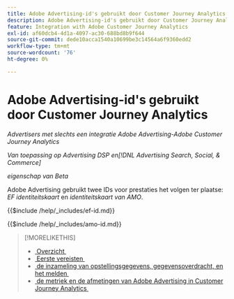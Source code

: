 ```yaml
---
title: Adobe Advertising-id's gebruikt door Customer Journey Analytics
description: Adobe Advertising-id's gebruikt door Customer Journey Analytics
feature: Integration with Adobe Customer Journey Analytics
exl-id: af60dcb4-4d1a-4097-ac30-688bd8b9f644
source-git-commit: dede10acca1540a10699be3c14564a6f9360edd2
workflow-type: tm+mt
source-wordcount: '76'
ht-degree: 0%

---
```


# Adobe Advertising-id&#39;s gebruikt door Customer Journey Analytics

*Advertisers met slechts een integratie Adobe Advertising-Adobe Customer Journey Analytics*

*Van toepassing op Advertising DSP en[!DNL Advertising Search, Social, & Commerce]*

*eigenschap van Beta*

Adobe Advertising gebruikt twee IDs voor prestaties het volgen ter plaatse: *EF identiteitskaart* en *identiteitskaart van AMO*.

<!-- Rewrite for CJA:

When an ad impression occurs, Adobe Advertising creates the AMO ID and EF ID values and stores them. For click-through traffic, these IDs are included in the landing page URL using the `ef_id` and `s_kwcid` (for the AMO ID) query string parameters.

Adobe Advertising distinguishes between a click-through or view-through entry to the website using the following criteria:

* A view-through entry is captured when a user visits the site after viewing an ad but not clicking it. [!DNL Analytics] or Web SDK records a view-through if two conditions are met:

    * The visitor has no click-throughs for a [!DNL DSP] or [!DNL Search, Social, & Commerce] ad during the [click lookback window](/help/integrations/analytics/prerequisites.md#lookback-a4adc).

    * The visitor has seen at least one [!DNL DSP] ad during the [impression lookback window](/help/integrations/analytics/prerequisites.md#lookback-a4adc). The last impression is passed as the view-through.

* A click-through entry is captured when a site visitor clicks an ad before entering the site. [!DNL Analytics] or Web SDK captures a click-through when either of the following conditions occurs:

    * The URL includes an EF ID and AMO ID as added to the landing page URL by Adobe Advertising.

    * The URL contains no tracking codes, but the Adobe Advertising JavaScript code detects a click within the last two minutes.

![Adobe Advertising view-based [!DNL Analytics] integration](/help/integrations/assets/a4adc-view-through-process.png)

*Figure 1: Adobe Advertising view-based [!DNL Analytics] integration*

![Adobe Advertising click URL-based [!DNL Analytics] integration](/help/integrations/assets/a4adc-click-through-process.png)

*Figure 2: Adobe Advertising click URL-based [!DNL Analytics] integration*

-->

<!-- ## Adobe Advertising EF IDs {#ef-id} -->

{{$include /help/_includes/ef-id.md}}

<!-- ## Adobe Advertising AMO IDs {#amo-id} -->

{{$include /help/_includes/amo-id.md}}

<!-- rewrite for CJA:

### AMO ID Dimension in [!DNL Customer Journey Analytics]

In Analytics reports, you can find AMO ID data by searching for the [!UICONTROL AMO ID] dimension and using the [!UICONTROL AMO ID Instances] metric. The [!UICONTROL AMO ID] dimension houses all AMO ID values captured, whereas the [!UICONTROL AMO ID Instances] metric indicates how often an AMO ID value was captured by the site. For example, if the same search ad was clicked four times but Analytics tracked seven site entries, then [!UICONTROL AMO ID Instances] would be seven (7) and [!UICONTROL Clicks] would be four (4).

For any reporting or auditing within [!DNL Analytics], the best practice is to use the AMO ID along with its corresponding instance. For more information, see "[Click-Through Data Validation for [!DNL Analytics for Advertising]](data-variances.md#data-validation)" in "Expected Data Variances Between [!DNL Analytics] and Adobe Advertising."

-->

>[!MORELIKETHIS]
>
>* [&#x200B; Overzicht &#x200B;](overview.md)
>* [&#x200B; Eerste vereisten &#x200B;](prerequisites.md)
>* [&#x200B; de inzameling van opstellingsgegevens, gegevensoverdracht, en het melden &#x200B;](set-up.md)
>* [&#x200B; de metriek en de afmetingen van Adobe Advertising in Customer Journey Analytics &#x200B;](advertising-data-in-cja.md)
